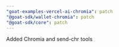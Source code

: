 ```yaml
---
"goat-examples-vercel-ai-chromia": patch
"@goat-sdk/wallet-chromia": patch
"@goat-sdk/core": patch
---
```


Added Chromia and send-chr tools

